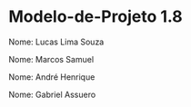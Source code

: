 # Modelo-de-Projeto 1.8

Nome: Lucas Lima Souza

Nome: Marcos Samuel

Nome: André Henrique

Nome: Gabriel  Assuero
